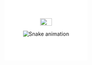
<body style="margin: 0px;background-color:white ;display: table; margin: auto">
  <div bgcolor="black" align="center">
    <img bgColor="#00000 style="display: block;-webkit-user-select: none;margin: auto;" src="https://i.giphy.com/22oH1DnFRKzWG1EKTZ.gif" width="50%" height="50%">
  </div>
</body>

![Snake animation](https://github.com/seu-usuário-aqui/seu-usuário-aqui/blob/output/github-contribution-grid-snake.svg)
